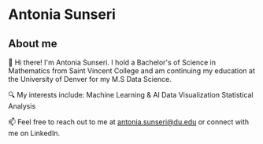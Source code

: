# Antonia Sunseri 
## About me
👋 Hi there! I'm Antonia Sunseri. I hold a Bachelor's of Science in Mathematics from Saint Vincent College and am continuing my education at the University of Denver for my M.S Data Science. 

🔍 My interests include:
Machine Learning & AI 
Data Visualization 
Statistical Analysis 

📫 Feel free to reach out to me at antonia.sunseri@du.edu or connect with me on LinkedIn.
